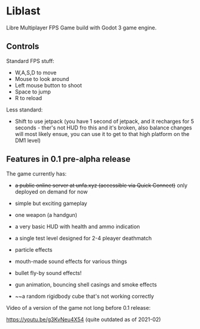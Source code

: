 # Liblast
Libre Multiplayer FPS Game build with Godot 3 game engine.

## Controls

Standard FPS stuff:
- W,A,S,D to move
- Mouse to look around
- Left mouse button to shoot
- Space to jump
- R to reload

Less standard:
- Shift to use jetpack (you have 1 second of jetpack, and it recharges for 5 seconds - ther's not HUD fro this and it's broken, also balance changes will most likely ensue, you can use it to get to that high platform on the DM1 level)

## Features in 0.1 pre-alpha release

The game currently has:

- ~~a public online server at unfa.xyz (accessible via Quick Connect)~~ only deployed on demand for now
- simple but exciting gameplay
- one weapon (a handgun)
- a very basic HUD with health and ammo indication
- a single test level designed for 2-4 pleayer deathmatch
- particle effects
- mouth-made sound effects for various things
- bullet fly-by sound effects!
- gun animation, bouncing shell casings and smoke effects

- ~~a random rigidbody cube that's not working correctly

Video of a version of the game not long before 0.1 release:

https://youtu.be/g3KvNeu4X54 (quite outdated as of 2021-02)
